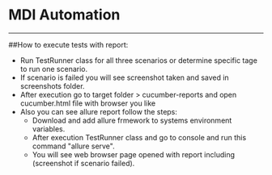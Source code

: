 # MDI Automation
----------------------------------------------------
##How to execute tests with report:
- Run TestRunner class for all three scenarios or determine specific tage to run one scenario.
- If scenario is failed you will see screenshot taken and saved in screenshots folder.
- After execution go to target folder > cucumber-reports and open cucumber.html file with browser you like
- Also you can see allure report follow the steps:
    - Download and add allure frmework to systems environment variables.
    - After execution TestRunner class and go to console and run this command "allure serve".
    - You will see web browser page opened with report including (screenshot if scenario failed).
